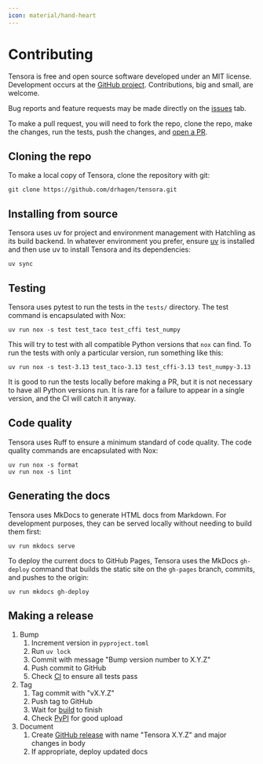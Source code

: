 ```yaml
---
icon: material/hand-heart
---
```


# Contributing

Tensora is free and open source software developed under an MIT license. Development occurs at the [GitHub project](https://github.com/drhagen/tensora). Contributions, big and small, are welcome.

Bug reports and feature requests may be made directly on the [issues](https://github.com/drhagen/tensora/issues) tab.

To make a pull request, you will need to fork the repo, clone the repo, make the changes, run the tests, push the changes, and [open a PR](https://github.com/drhagen/tensora/pulls).

## Cloning the repo

To make a local copy of Tensora, clone the repository with git:

```shell
git clone https://github.com/drhagen/tensora.git
```

## Installing from source

Tensora uses uv for project and environment management with Hatchling as its build backend. In whatever environment you prefer, ensure [uv](https://github.com/astral-sh/uv) is installed and then use uv to install Tensora and its dependencies:

```shell
uv sync
```

## Testing

Tensora uses pytest to run the tests in the `tests/` directory. The test command is encapsulated with Nox:

```shell
uv run nox -s test test_taco test_cffi test_numpy
```

This will try to test with all compatible Python versions that `nox` can find. To run the tests with only a particular version, run something like this:

```shell
uv run nox -s test-3.13 test_taco-3.13 test_cffi-3.13 test_numpy-3.13
```

It is good to run the tests locally before making a PR, but it is not necessary to have all Python versions run. It is rare for a failure to appear in a single version, and the CI will catch it anyway.

## Code quality

Tensora uses Ruff to ensure a minimum standard of code quality. The code quality commands are encapsulated with Nox:

```shell
uv run nox -s format
uv run nox -s lint
```

## Generating the docs

Tensora uses MkDocs to generate HTML docs from Markdown. For development purposes, they can be served locally without needing to build them first:

```shell
uv run mkdocs serve
```

To deploy the current docs to GitHub Pages, Tensora uses the MkDocs `gh-deploy` command that builds the static site on the `gh-pages` branch, commits, and pushes to the origin:

```shell
uv run mkdocs gh-deploy
```

## Making a release

1. Bump
    1. Increment version in `pyproject.toml`
    2. Run `uv lock`
    3. Commit with message "Bump version number to X.Y.Z"
    4. Push commit to GitHub
    5. Check [CI](https://github.com/drhagen/tensora/actions/workflows/ci.yml) to ensure all tests pass
2. Tag
    1. Tag commit with "vX.Y.Z"
    2. Push tag to GitHub
    3. Wait for [build](https://github.com/drhagen/tensora/actions/workflows/release.yml) to finish
    4. Check [PyPI](https://pypi.org/project/tensora/) for good upload
3. Document
    1. Create [GitHub release](https://github.com/drhagen/tensora/releases) with name "Tensora X.Y.Z" and major changes in body
    2. If appropriate, deploy updated docs

